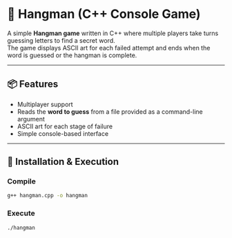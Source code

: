 # 🎯 Hangman (C++ Console Game)

A simple **Hangman game** written in C++ where multiple players take turns guessing letters to find a secret word.  
The game displays ASCII art for each failed attempt and ends when the word is guessed or the hangman is complete.

---

## 📦 Features
- Multiplayer support
- Reads the **word to guess** from a file provided as a command-line argument
- ASCII art for each stage of failure
- Simple console-based interface

---

## 🚀 Installation & Execution

### Compile
```bash
g++ hangman.cpp -o hangman
```

### Execute
```bash
./hangman
```

